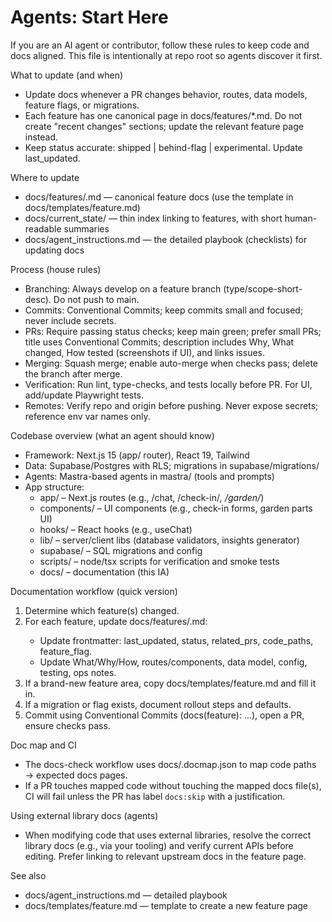 # Agents: Start Here

If you are an AI agent or contributor, follow these rules to keep code and docs aligned. This file is intentionally at repo root so agents discover it first.

What to update (and when)
- Update docs whenever a PR changes behavior, routes, data models, feature flags, or migrations.
- Each feature has one canonical page in docs/features/*.md. Do not create "recent changes" sections; update the relevant feature page instead.
- Keep status accurate: shipped | behind-flag | experimental. Update last_updated.

Where to update
- docs/features/<feature>.md — canonical feature docs (use the template in docs/templates/feature.md)
- docs/current_state/ — thin index linking to features, with short human-readable summaries
- docs/agent_instructions.md — the detailed playbook (checklists) for updating docs

Process (house rules)
- Branching: Always develop on a feature branch (type/scope-short-desc). Do not push to main.
- Commits: Conventional Commits; keep commits small and focused; never include secrets.
- PRs: Require passing status checks; keep main green; prefer small PRs; title uses Conventional Commits; description includes Why, What changed, How tested (screenshots if UI), and links issues.
- Merging: Squash merge; enable auto-merge when checks pass; delete the branch after merge.
- Verification: Run lint, type-checks, and tests locally before PR. For UI, add/update Playwright tests.
- Remotes: Verify repo and origin before pushing. Never expose secrets; reference env var names only.

Codebase overview (what an agent should know)
- Framework: Next.js 15 (app/ router), React 19, Tailwind
- Data: Supabase/Postgres with RLS; migrations in supabase/migrations/
- Agents: Mastra-based agents in mastra/ (tools and prompts)
- App structure: 
  - app/ – Next.js routes (e.g., /chat, /check-in/*, /garden/*)
  - components/ – UI components (e.g., check-in forms, garden parts UI)
  - hooks/ – React hooks (e.g., useChat)
  - lib/ – server/client libs (database validators, insights generator)
  - supabase/ – SQL migrations and config
  - scripts/ – node/tsx scripts for verification and smoke tests
  - docs/ – documentation (this IA)

Documentation workflow (quick version)
1) Determine which feature(s) changed.
2) For each feature, update docs/features/<feature>.md:
   - Update frontmatter: last_updated, status, related_prs, code_paths, feature_flag.
   - Update What/Why/How, routes/components, data model, config, testing, ops notes.
3) If a brand-new feature area, copy docs/templates/feature.md and fill it in.
4) If a migration or flag exists, document rollout steps and defaults.
5) Commit using Conventional Commits (docs(feature): ...), open a PR, ensure checks pass.

Doc map and CI
- The docs-check workflow uses docs/.docmap.json to map code paths → expected docs pages.
- If a PR touches mapped code without touching the mapped docs file(s), CI will fail unless the PR has label `docs:skip` with a justification.

Using external library docs (agents)
- When modifying code that uses external libraries, resolve the correct library docs (e.g., via your tooling) and verify current APIs before editing. Prefer linking to relevant upstream docs in the feature page.

See also
- docs/agent_instructions.md — detailed playbook
- docs/templates/feature.md — template to create a new feature page

